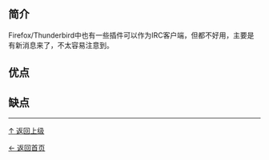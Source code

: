 
## 简介


Firefox/Thunderbird中也有一些插件可以作为IRC客户端，但都不好用，主要是有新消息来了，不太容易注意到。

## 优点

## 缺点


----
[↑ 返回上级](https://github.com/asin929/linux-software/blob/master/Network-Application/Network-Application.md)

[← 返回首页](https://github.com/asin929/linux-software)
